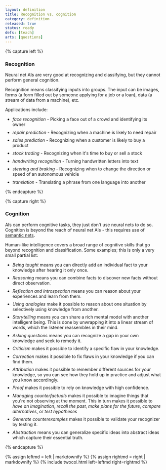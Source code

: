 ```yaml
---
layout: definition
title: Recognition vs. cognition
category: definition
released: true
status: ready
defs: [teach]
arts: [questions]
---
```


<style>
li { margin-bottom: .6em;}
</style>

{% capture left %}

### Recognition

Neural net AIs are very good at recognizing and classifying, but they
cannot perform general cognition.

Recognition means classifying inputs into groups. The input can be
images, forms (a form filled out by someone applying for a job or a
loan), data (a stream of data from a machine), etc.

Applications include:

* *face recognition* - Picking a face out of a crowd and identifying its owner
* *repair prediction* - Recognizing when a machine is likely to need repair
* *sales prediction* - Recognizing when a customer is likely to buy a product
* *stock trading* - Recognizing when it's time to buy or sell a stock
* *handwriting recognition* - Turning handwritten letters into text
* *steering and braking* - Recognizing when to change the direction or speed of an autonomous vehicle
* *translation* - Translating a phrase from one language into another


{% endcapture %}

{% capture right %}

### Cognition

AIs can perform cognitive tasks, they just don't use neural nets to do
so.  Cognition is beyond the reach of neural net AIs - this requires
use of [semantic nets](semantic).

Human-like intelligence covers a broad range of cognitive skills that
go beyond recognition and classification. Some examples; this is only
a very small partial list:

*  *Being taught* means you can directly add an individual fact to
   your knowledge after hearing it only once.
*  *Reasoning* means you can combine facts to discover new facts without direct observation.
 * *Reflection and introspection* means you can reason about your experiences and learn from them.
*  *Using analogies* make it possible to reason about one situation by selectively
using knowledge from another.
 * *Storytelling* means you can share a rich mental model with another intelligent being. This is done
 by unwrapping it into a linear stream of words, which the listener reassembles in their mind.
*  *Asking questions* means you can recognize a gap in your own knowledge and seek to remedy it.
*  *Criticism* makes it possible to identify a specific flaw in your knowledge.
*  *Correction* makes it possible to fix flaws in your knowledge if you can find them.
*  *Attribution* makes it possible to remember different sources for your knowledge, so you
 can see how they hold up in practice and adjust what you know accordingly.
 *  *Proof* makes it possible to rely on knowledge with high confidence.
 * *Managing counterfactuals* makes it possible to imagine things that
 you're not observing at the moment. This in turn makes it possible to *have an
 imagination*, *recall the past*, *make plans for the future*, *compare alternatives*, or
 *test hypotheses*
 * *Generate counterexamples* makes it possible to validate your recognizer by
 testing it. 
 * *Abstraction* means you can generalize specific ideas into abstract ideas which capture their essential truth.



{% endcapture %}

{% assign leftmd = left | markdownify %}
{% assign rightmd = right | markdownify %}
{% include twocol.html left=leftmd right=rightmd %}
